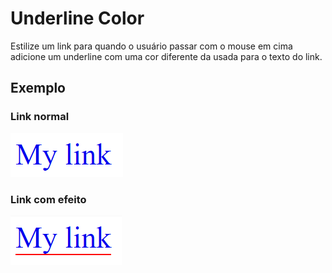 # Underline Color

Estilize um link para quando o usuário passar com o mouse em cima adicione um underline com uma cor diferente da usada para o texto do link.

## Exemplo

### Link normal
![Link sem hover](underline-color.png)

### Link com efeito
![Link com hover](underline-color-hover.png)
